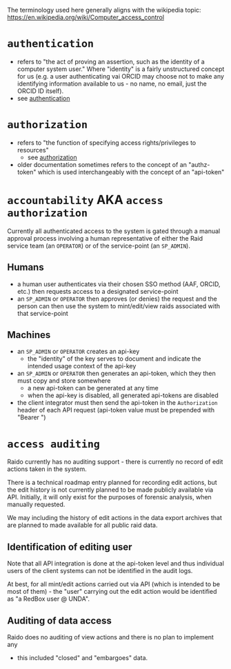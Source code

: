 The terminology used here generally aligns with the wikipedia topic:
https://en.wikipedia.org/wiki/Computer_access_control

# `authentication`

* refers to "the act of proving an assertion, such as the
  identity of a computer system user."  Where "identity" is a fairly
  unstructured concept for us (e.g. a user authenticating vai ORCID may choose
  not to make any identifying information available to us - no name, no
  email, just the ORCID ID itself).
* see [authentication](./authentication)


# `authorization`

* refers to "the function of specifying access rights/privileges to  
  resources"
  * see [authorization](./authorizaton)
* older documentation sometimes refers to the concept of an "authz-token"
  which is used interchangeably with the concept of an "api-token"


# `accountability` AKA `access authorization` 

Currently all authenticated access to the system is gated through a manual 
approval process involving a human representative of either the Raid service 
team (an `OPERATOR`) or of the service-point (an `SP_ADMIN`).


## Humans

* a human user authenticates via their chosen SSO method (AAF, ORCID,
  etc.) then requests access to a designated service-point
* an `SP_ADMIN` or `OPERATOR` then approves (or denies) the request and the  
  person can then use the system to mint/edit/view raids associated with 
  that service-point

## Machines

* an `SP_ADMIN` or `OPERATOR` creates an api-key
  * the "identity" of the key serves to document and indicate the intended 
    usage context of the api-key
* an `SP_ADMIN` or `OPERATOR` then generates an api-token, which they then must
  copy and store somewhere
  * a new api-token can be generated at any time
  * when the api-key is disabled, all generated api-tokens are disabled 
* the client integrator must then send the api-token in the `Authorization` 
  header of each API request (api-token value must be prepended with "Bearer ")


# `access auditing`

Raido currently has no auditing support  - there is currently no record of edit
actions taken in the system.

There is a technical roadmap entry planned for recording edit actions, but the 
edit history is not currently planned to be made publicly available via API.
Initially, it will only exist for the purposes of forensic analysis, when 
manually requested.

We may including the history of edit actions in the data export archives 
that are planned to made available for all public raid data.

## Identification of editing user

Note that all API integration is done at the api-token level and thus 
individual users of the client systems can not be identified in the audit logs.

At best, for all mint/edit actions carried out via API (which is intended to be 
most of them) - the "user" carrying out the edit action would be 
identified as "a RedBox user @ UNDA".

## Auditing of data access

Raido does no auditing of view actions and there is no plan to implement any 
- this included "closed" and "embargoes" data.




